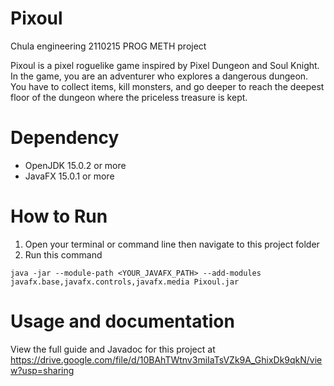 # Pixoul

Chula engineering 2110215 PROG METH project

Pixoul is a pixel roguelike game inspired by Pixel Dungeon and Soul Knight. In the game, you are an adventurer who explores a dangerous dungeon. You have to collect items, kill monsters, and go deeper to reach the deepest floor of the dungeon where the priceless treasure is kept. 

# Dependency
- OpenJDK 15.0.2 or more
- JavaFX 15.0.1 or more

# How to Run
1. Open your terminal or command line then navigate to this project folder
2. Run this command

``` java -jar --module-path <YOUR_JAVAFX_PATH> --add-modules javafx.base,javafx.controls,javafx.media Pixoul.jar ```

# Usage and documentation
View the full guide and Javadoc for this project at https://drive.google.com/file/d/10BAhTWtnv3miIaTsVZk9A_GhixDk9qkN/view?usp=sharing
